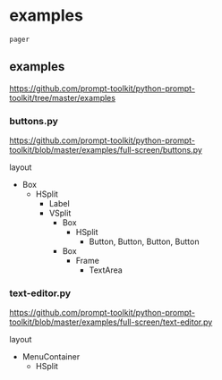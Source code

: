 # examples

```{toctree}
pager
```

## examples

<https://github.com/prompt-toolkit/python-prompt-toolkit/tree/master/examples>

### buttons.py

<https://github.com/prompt-toolkit/python-prompt-toolkit/blob/master/examples/full-screen/buttons.py>

layout

* Box
    * HSplit
        * Label
        * VSplit
            * Box
                * HSplit
                    * Button, Button, Button, Button
            * Box
                * Frame
                    * TextArea


### text-editor.py

<https://github.com/prompt-toolkit/python-prompt-toolkit/blob/master/examples/full-screen/text-editor.py>

layout

* MenuContainer
  * HSplit
